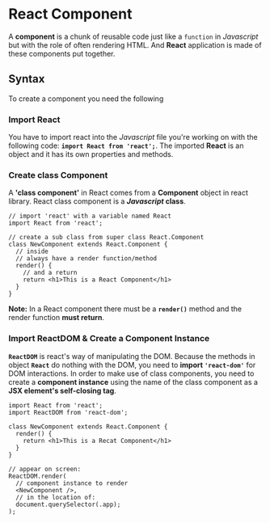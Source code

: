 # React Component

A __component__ is a chunk of reusable code just like a `function` in _Javascript_ but with the role of often rendering HTML. And __React__ application is made of these components put together.

## Syntax

To create a component you need the following

### Import React

You have to import react into the _Javascript_ file you're working on with the following code:
__`import React from 'react';`__. The imported __React__ is an object and it has its own properties and methods.

### Create class Component

A __'class component'__ in React comes from a __Component__ object in react library. React class component is a **_Javascript_ class**.

```JS
// import 'react' with a variable named React
import React from 'react';

// create a sub class from super class React.Component
class NewComponent extends React.Component {
  // inside
  // always have a render function/method
  render() {
    // and a return
    return <h1>This is a React Component</h1>
  }
}
```

__Note:__ In a React component there must be a __`render()`__ method and the render function __must return__.

### Import ReactDOM & Create a Component Instance

__`ReactDOM`__ is react's way of manipulating the DOM. Because the methods in object __`React`__ do nothing with the DOM, you need to __import `'react-dom'`__ for DOM interactions. In order to make use of class components, you need to create a __component instance__ using the name of the class component as a __JSX element's self-closing tag__.

```JS
import React from 'react';
import ReactDOM from 'react-dom';

class NewComponent extends React.Component {
  render() {
    return <h1>This is a Recat Component</h1>
  }
}

// appear on screen:
ReactDOM.render(
  // component instance to render
  <NewComponent />,
  // in the location of:
  document.querySelector(.app);
);
```